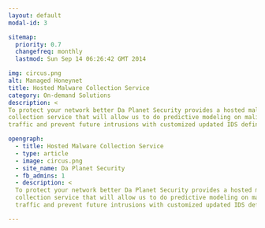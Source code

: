```yaml
---
layout: default
modal-id: 3

sitemap:
  priority: 0.7
  changefreq: monthly
  lastmod: Sun Sep 14 06:26:42 GMT 2014

img: circus.png
alt: Managed Honeynet
title: Hosted Malware Collection Service
category: On-demand Solutions
description: <
To protect your network better Da Planet Security provides a hosted malware 
collection service that will allow us to do predictive modeling on malicious
traffic and prevent future intrusions with customized updated IDS definitions.

opengraph:
  - title: Hosted Malware Collection Service
  - type: article
  - image: circus.png
  - site_name: Da Planet Security
  - fb_admins: 1
  - description: <
  To protect your network better Da Planet Security provides a hosted malware 
  collection service that will allow us to do predictive modeling on malicious 
  traffic and prevent future intrusions with customized updated IDS definitions.

---
```


